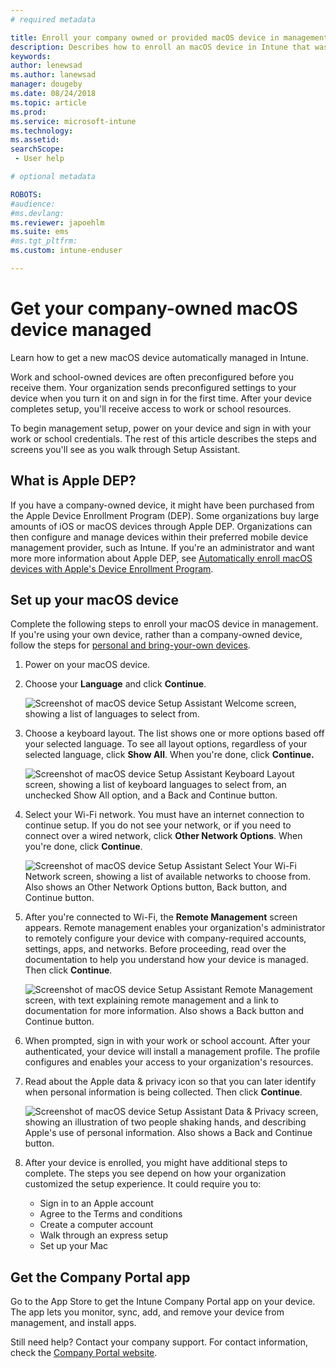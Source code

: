 ```yaml
---
# required metadata

title: Enroll your company owned or provided macOS device in management | Microsoft Docs
description: Describes how to enroll an macOS device in Intune that was purchased and provided by your organization.
keywords:
author: lenewsad
ms.author: lanewsad
manager: dougeby
ms.date: 08/24/2018
ms.topic: article
ms.prod:
ms.service: microsoft-intune
ms.technology:
ms.assetid: 
searchScope:
 - User help

# optional metadata

ROBOTS:  
#audience:
#ms.devlang:
ms.reviewer: japoehlm
ms.suite: ems
#ms.tgt_pltfrm:
ms.custom: intune-enduser

---  
```


# Get your company-owned macOS device managed

Learn how to get a new macOS device automatically managed in Intune.

Work and school-owned devices are often preconfigured before you receive them. Your organization sends preconfigured settings to your device when you turn it on and sign in for the first time. After your device completes setup, you'll receive access to work or school resources. 

To begin management setup, power on your device and sign in with your work or school credentials. The rest of this article describes the steps and screens you'll see as you walk through Setup Assistant.   

## What is Apple DEP?
If you have a company-owned device, it might have been purchased from the Apple Device Enrollment Program (DEP). Some organizations buy large amounts of iOS or macOS devices through Apple DEP. Organizations can then configure and manage devices within their preferred mobile device management provider, such as Intune. If you're an administrator and want more more information about Apple DEP, see [Automatically enroll macOS devices with Apple's Device Enrollment Program](https://docs.microsoft.com/intune/device-enrollment-program-enroll-macos).  

## Set up your macOS device  
Complete the following steps to enroll your macOS device in management. If you're using your own device, rather than a company-owned device, follow the steps for [personal and bring-your-own devices](enroll-your-device-in-intune-macos-cp.md).  

1. Power on your macOS device. 
2. Choose your **Language** and click **Continue**.  

   ![Screenshot of macOS device Setup Assistant Welcome screen, showing a list of languages to select from.](./media/macos-dep-welcome-1808.png)   
3. Choose a keyboard layout. The list shows one or more options based off your selected language. To see all layout options, regardless of your selected language, click **Show All**. When you're done, click **Continue.**  

   ![Screenshot of macOS device Setup Assistant Keyboard Layout screen, showing a list of keyboard languages to select from, an unchecked Show All option, and a Back and Continue button.](./media/macos-dep-keyboard-1808.png)  
4. Select your Wi-Fi network. You must have an internet connection to continue setup. If you do not see your network, or if you need to connect over a wired network, click **Other Network Options**. When you're done, click **Continue**.  

   ![Screenshot of macOS device Setup Assistant Select Your Wi-Fi Network screen, showing a list of available networks to choose from. Also shows an Other Network Options button, Back button, and Continue button.](./media/macos-dep-wifi-1808.png)  
5. After you're connected to Wi-Fi, the **Remote Management** screen appears. Remote management enables your organization's administrator to remotely configure your device with company-required accounts, settings, apps, and networks. Before proceeding, read over the documentation to help you understand how your device is managed. Then click **Continue**.  

   ![Screenshot of macOS device Setup Assistant Remote Management screen, with text explaining remote management and a link to documentation for more information. Also shows a Back button and Continue button.](./media/macos-dep-remote-management-1-1808.png)  
6. When prompted, sign in with your work or school account. After your authenticated, your device will install a management profile. The profile configures and enables your access to your organization's resources.  
7. Read about the Apple data & privacy icon so that you can later identify when personal information is being collected. Then click **Continue**.  

   ![Screenshot of macOS device Setup Assistant Data & Privacy screen, showing an illustration of two people shaking hands, and describing Apple's use of personal information. Also shows a Back and Continue button.](./media/macos-dep-apple-data-privacy-1808.png)  
8. After your device is enrolled, you might have additional steps to complete. The steps you see depend on how your organization customized the setup experience. It could require you to:
    * Sign in to an Apple account
    * Agree to the Terms and conditions
    * Create a computer account
    * Walk through an express setup
    * Set up your Mac  
## Get the Company Portal app      
Go to the App Store to get the Intune Company Portal app on your device. The app lets you monitor, sync, add, and remove your device from management, and install apps.

Still need help? Contact your company support. For contact information, check the [Company Portal website](https://go.microsoft.com/fwlink/?linkid=2010980).
